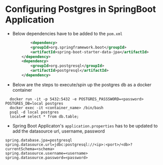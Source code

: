 # Configuring Postgres in SpringBoot Application


- Below dependencies have to be added to the `pom.xml`
  
    ```xml
            <dependency>
		    <groupId>org.springframework.boot</groupId>
		    <artifactId>spring-boot-starter-data-jpa</artifactId>
		</dependency>
		<dependency>
		    <groupId>org.postgresql</groupId>
		    <artifactId>postgresql</artifactId>
		</dependency>
    ```
- Below are the steps to execute/spin up the postgres db as a docker container
``` docker
  docker run -it -p 5432:5432 -e POSTGRES_PASSSWORD=<password> POSTGRES_DB=local postgres
  docker exec -it <container_name> /bin/bash
  psql -d local postgres
  local=# select * from db.table;
 ```
- Spring Boot Applicaton's `application.properties` has to be updated to add the datasource url, username, password

``` properties
spring.database.jpa=postgresql
spring.datasource.url=jdbc:postgresql://<ip>:<port>/<db>?currentSchema=<schema>
spring.datasource.username=<username>
spring.datasource.password=<password>
```
